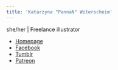```yaml
---
title: 'Katarzyna "PannaN" Witerscheim'
---
```


she/her | Freelance illustrator

- [Homepage](http://panna-n.com/)
- [Facebook](https://www.facebook.com/pannanARTS/)
- [Tumblr](https://pannan-art.tumblr.com/)
- [Patreon](https://www.patreon.com/profile/creators?u=2487835)
